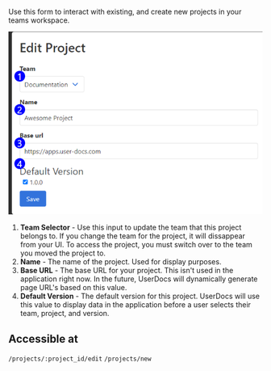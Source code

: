 Use this form to interact with existing, and create new projects in your teams workspace.

![Project Form Reference](images/project_form_reference.png)

1. **Team Selector** - Use this input to update the team that this project belongs to. If you change the team for the project, it will dissappear from your UI. To access the project, you must switch over to the team you moved the project to. 
2. **Name** - The name of the project. Used for display purposes.
3. **Base URL** - The base URL for your project. This isn't used in the application right now. In the future, UserDocs will dynamically generate page URL's based on this value.
4. **Default Version** - The default version for this project. UserDocs will use this value to display data in the application before a user selects their team, project, and version.



## Accessible at

`/projects/:project_id/edit`
`/projects/new`
